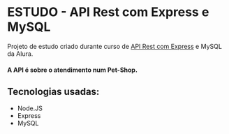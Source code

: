 # ESTUDO - API Rest com Express e MySQL

Projeto de estudo criado durante curso de <a href='https://cursos.alura.com.br/course/node-rest-api' target='blank'>API Rest com Express</a> e MySQL da Alura.
<br>
#### A API é sobre o atendimento num Pet-Shop.

## Tecnologias usadas:

- Node.JS
- Express
- MySQL



